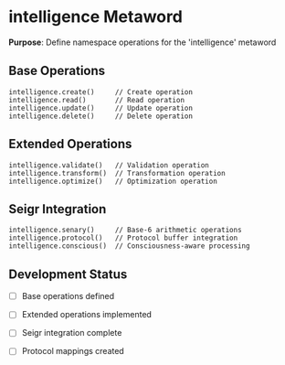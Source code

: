 # intelligence Metaword

**Purpose**: Define namespace operations for the 'intelligence' metaword

## Base Operations

```hyphos
intelligence.create()     // Create operation
intelligence.read()       // Read operation  
intelligence.update()     // Update operation
intelligence.delete()     // Delete operation
```

## Extended Operations

```hyphos
intelligence.validate()   // Validation operation
intelligence.transform()  // Transformation operation
intelligence.optimize()   // Optimization operation
```

## Seigr Integration

```hyphos
intelligence.senary()     // Base-6 arithmetic operations
intelligence.protocol()   // Protocol buffer integration
intelligence.conscious()  // Consciousness-aware processing
```

## Development Status

- [ ] Base operations defined
- [ ] Extended operations implemented  
- [ ] Seigr integration complete
- [ ] Protocol mappings created

